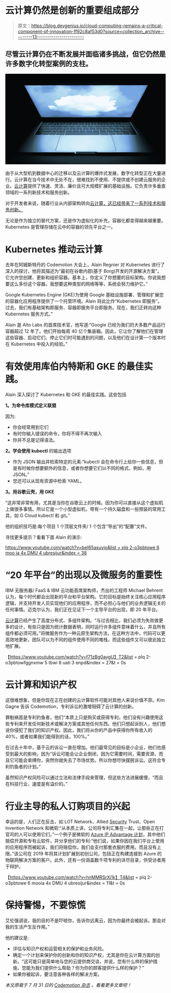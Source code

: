 # 云计算仍然是创新的重要组成部分

> 原文：<https://blog.devgenius.io/cloud-computing-remains-a-critical-component-of-innovation-ff92c8af53d0?source=collection_archive---------13----------------------->

## 尽管云计算仍在不断发展并面临诸多挑战，但它仍然是许多数字化转型案例的支柱。

![](img/0c3d7f8f42f2b67f3412c73344bab15b.png)

由于从大型机到数据中心的迁移以及云计算的爆炸式发展，数字化转型正在大量进行。云计算在当今技术中无处不在，很难找到不使用、不提供或不创建云服务的企业。[云计算](https://www.codemotion.com/magazine/dev-hub/cloud-manager/cloud-computing-covid-19/)提供了快速、灵活、廉价且可大规模扩展的基础设施。它负责许多垂直领域的一系列新技术和服务创新。

对于开发者来说，随着行业从内部架构转向[云计算，这已经带来了一系列技术和服务创新。](https://www.codemotion.com/magazine/dev-hub/cloud-manager/quarkus-cloud-native-containers-based-development-java-framework/)

无论是作为独立的替代方案，还是作为虚拟化的补充，容器化都变得越来越重要。Kubernetes 是管理存储在云中的容器的领先平台之一。

# Kubernetes 推动云计算

去年在阿姆斯特丹的 Codemotion 大会上，Alain Regnier 对 Kubernetes 进行了深入的探讨，他将其描述为“最初在谷歌内部(基于 Borg)开发的开源解决方案”。它允许您创建、更新和组织容器。基本上，你定义了你想要的目标架构。你说我想要这么多份这个容器。我想要这种类型的网络等等，系统会努力维护它。”

Google Kubernetes Engine (GKE)为使用 Google 基础设施部署、管理和扩展您的容器化应用程序提供了一个托管环境。Alain 将此比作“Kubernetes 即服务”。过去，我们有基础架构即服务、容器即服务平台即服务。现在，我们正转向这种 Kubernetes 服务方式。”

Alain 是 Alto Labs 的首席技术官，他写道:“Google 已经为我们的大多数产品运行容器超过 12 年了。他们开始每周 40 亿个集装箱。因此，它让你了解他们在管理这些容器、启动它们、停止它们时可能遇到的问题，以及他们在设计第一个版本时在 Kubernetes 中投入的经验。”

# 有效使用库伯内特斯和 GKE 的最佳实践。

Alain 深入探讨了 Kubernetes 和 GKE 的最佳实践。这些包括

**1。为命令库模式定义联盟**

因为:

*   你会经常用到它们
*   有时你输入错误的命令，你将不得不再次输入
*   你并不总是记得语法。

**2。学会使用 kubectl** 的输出选项

*   作为 JSON 输出并检索特定的元素:“kubectl 会在命令行上给你一些信息，但是有时候你想要额外的信息，或者你想要它们以不同的格式，例如，用 JSON。”
*   您还可以从现有资源中检索 YAML。

**3。用谷歌云壳，用 GKE**

“这非常非常有用，尤其是当你在谷歌云上的时候。因为你可以直接从这个虚拟机上做很多事情。所以它是一个小型虚拟机，带有一个持久磁盘和一些预装的常用工具，如 G Cloud kubectl 和 git。”

他的组织技巧是:每个项目 1 个顶层文件夹/ 1 个包含“导出”的“配置”文件。

寻找更多提示？看看下面 Alain 的演示:

[https://www.youtube.com/watch?v=beI65asuvio&list = plq 2-o3pbtowe 6 moo ia 4x DMU 4 ubresijur&index = 38](https://www.youtube.com/watch?v=beI65asuvio&list=PLq2-o3pBTowe6mooia4xDMu4uBRESIJUR&index=38)

# “20 年平台”的出现以及微服务的重要性

IBM 无服务器/ FaaS & IBM 云功能首席架构师，杰出的工程师 Michael Behrent 认为，每个时代都会出现新的平台和平台架构。它的目标是始终关注核心应用程序逻辑，并支持开发人员实现他们的应用程序，而不必担心与他们的业务逻辑无关的任何事情。迈克尔认为，我们正在见证下一个主导平台的出现，即 20 年平台。

[云计算](https://www.codemotion.com/magazine/dev-hub/cloud-manager/how-covid-19-impacts-the-future-of-cloud-it-infrastructure/)已经产生了高度分布式、多组件架构。“与过去相比，我们必须为失败做更多的设计，有些只是因为统计数据表明，同时运行许多组件意味着什么，并且所有组件都必须可用。”将微服务作为一种云原生架构方法，在这种方法中，代码可以更高效地更新，团队可以为不同的组件使用不同的堆栈，而这些组件又可以彼此独立地扩展。

【https://www.youtube.com/watch?v=f71zBg0avgU】T2&list = plq 2-o3pbtowfggnxmw 5 tbwi 8 uati 3 enpd&index = 27&t = 0s

# 云计算和知识产权

这很难想象，但是你现在正在创建的云计算软件可能对其他人来说价值不菲。Kim Gagne 告诉 Codemotion，专利诉讼的激增阻碍了云计算的创新。

罪魁祸首是专利钓鱼者，他们“本质上只是购买或获得专利，他们没有兴趣使用这些专利来开发任何新技术或解决方案或其他任何东西。他们只想起诉别人，他们想说你侵犯了我们的知识产权。因此，我们将从你的产品中获得你所有收入的 40%，或者如果我们能得到的话，100%。”

在过去十年中，基于云的诉讼一直在增加。他们最常见的目标是小企业，他们也感受到最大的影响，因为“诉讼可能会让企业倒闭，因为它需要时间，需要资源，而且它可能会束缚你，突然你就失去了市场优势。所以你想尽快摆脱诉讼。这符合专利钓鱼者的计划。”

虽然知识产权风险可以通过立法和法律手段来管理，但这些方法进展缓慢，“而且在科技行业，速度是有溢价的。”

# 行业主导的私人订购项目的兴起

幸运的是，人们正在反击，如 LOT Network、Allied [Security](https://www.codemotion.com/magazine/dev-hub/security-manager/) Trust、Open Invention Network 和微软:“从本质上讲，公司将专利汇集在一起，让那些正在打官司的人可以使用它们。”一个例子是微软的 [Azure IP Advantage 计划](https://azure.microsoft.com/en-us/overview/azure-ip-advantage/)，其中他们赔偿开源和专有云软件，并分享他们的专利:“他们说，如果你因在我们平台上使用的应用程序而被起诉，我们将赔偿你。我们会支付那套衣服的费用。而且没有上限。”该公司在 2019 年将其计划扩展到初创公司，包括正在构建连接到 Azure 的物联网解决方案的客户。此外，还有一份涵盖数千项专利的详尽目录，供受访者用于辩护。

【https://www.youtube.com/watch?v=hnMMRSrXi1k】T4&list = plq 2-o3pbtowe 6 mooia 4x DMU 4 ubresijur&index = 11&t = 0s

# 保持警惕，不要惊慌

艾伦强调说，我的目的不是吓唬你，告诉你远离云，因为你最终会被起诉。那会对我的生活产生反作用。”

他的建议是:

*   评估与知识产权和运营相关的保护和业务风险。
*   确定一个计划来保护你的创新和你的知识产权，尤其是你在云计算方面的创新。“这可能只是简单地与您的云提供商交谈，并说，您有什么样的保护措施，您能为我们提供什么帮助？你为你的顾客提供什么样的保护？”
*   如果你被起诉，要注意各种各样的解决方案。

*本文原载于 7 月 31 日的* [*Codemotion 杂志*](https://www.codemotion.com/magazine/dev-hub/cloud-manager/cloud-computing-critical-component-innovation/) *。看看更多文章吧！*